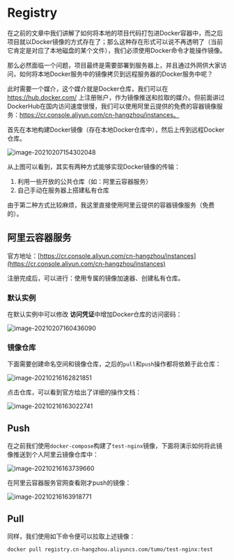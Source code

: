 
# Registry

在之前的文章中我们讲解了如何将本地的项目代码打包进Docker容器中，而之后项目就以Docker镜像的方式存在了；那么这种存在形式可以说不再透明了（当前它肯定是对应了本地磁盘的某个文件），我们必须使用Docker命令才能操作镜像。

那么必然面临一个问题，项目最终是需要部署到服务器上，并且通过外网供大家访问，如何将本地Docker服务中的镜像拷贝到远程服务器的Docker服务中呢？

此时需要一个媒介，这个媒介就是Docker仓库，我们可以在 https://hub.docker.com/ 上注册账户，作为镜像推送和拉取的媒介。但前面讲过DockerHub在国内访问速度很慢，我们可以使用阿里云提供的免费的容器镜像服务：https://cr.console.aliyun.com/cn-hangzhou/instances。

首先在本地构建Docker镜像（存在本地Docker仓库中），然后上传到远程Docker仓库。

![image-20210207154302048](http://tycoding.cn/imgs/20210207154302.png)

从上图可以看到，其实有两种方式能够实现Docker镜像的传输：

1. 利用一些开放的公共仓库（如：阿里云容器服务）
2. 自己手动在服务器上搭建私有仓库

由于第二种方式比较麻烦，我这里直接使用阿里云提供的容器镜像服务（免费的）。

## 阿里云容器服务

官方地址：[https://cr.console.aliyun.com/cn-hangzhou/instances](https://cr.console.aliyun.com/cn-hangzhou/instances) 

注册完成后，可以进行：使用专属的镜像加速器、创建私有仓库。

### 默认实例

在默认实例中可以修改 **访问凭证**中增加Docker仓库的访问密码：

![image-20210207160436090](http://tycoding.cn/imgs/20210207160436.png)

### 镜像仓库

下面需要创建命名空间和镜像仓库，之后的`pull`和`push`操作都将依赖于此仓库：

![image-20210216162821851](http://tycoding.cn/imgs/20210216162821.png)

点击仓库，可以看到官方给出了详细的操作文档：

![image-20210216163022741](http://tycoding.cn/imgs/20210216163022.png)

## Push

在之前我们使用`docker-compose`构建了`test-nginx`镜像，下面将演示如何将此镜像推送到个人阿里云镜像仓库中：

![image-20210216163739660](http://tycoding.cn/imgs/20210216163739.png)

在阿里云容器服务官网查看刚才push的镜像：

![image-20210216163918771](http://tycoding.cn/imgs/20210216163918.png)

## Pull

同样，我们使用如下命令便可以拉取上述镜像：

```shell
docker pull registry.cn-hangzhou.aliyuncs.com/tumo/test-nginx:test
```
